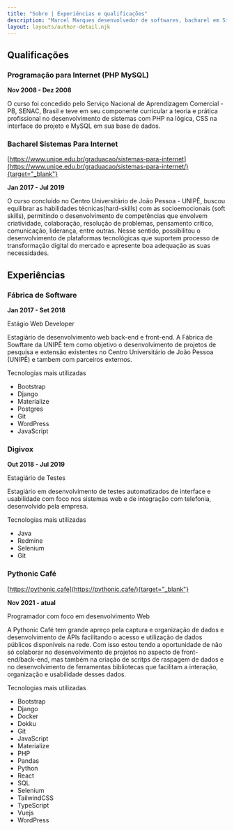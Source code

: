 ```yaml
---
title: "Sobre | Experiências e qualificações"
description: "Marcel Marques desenvolvedor de softwares, bacharel em Sistemas para Internet. Nesse link veja mais sobre minhas qualificações e experiências."
layout: layouts/author-detail.njk
---
```


## Qualificações

### Programação para Internet (PHP MySQL)

**Nov 2008 - Dez 2008**

O curso foi concedido pelo Serviço Nacional de Aprendizagem Comercial - PB, SENAC,
Brasil e teve em seu componente curricular a teoria e prática profissional no
desenvolvimento de sistemas com PHP na lógica, CSS na interface do projeto e MySQL
em sua base de dados.

### Bacharel Sistemas Para Internet

[https://www.unipe.edu.br/graduacao/sistemas-para-internet](https://www.unipe.edu.br/graduacao/sistemas-para-internet/){target="_blank"}

**Jan 2017 - Jul 2019**

O curso concluído no Centro Universitário de João Pessoa - UNIPÊ, buscou
equilibrar as habilidades técnicas(hard-skills) com as socioemocionais
(soft skills), permitindo o desenvolvimento de competências que envolvem
criatividade, colaboração, resolução de problemas, pensamento crítico,
comunicação, liderança, entre outras. Nesse sentido, possibilitou o
desenvolvimento de plataformas tecnológicas que suportem processo de
transformação digital do mercado e apresente boa adequação as suas necessidades.

## Experiências

### Fábrica de Software

**Jan 2017 - Set 2018**

Estágio Web Developer

Estagiário de desenvolvimento web back-end e front-end. A Fábrica de Sowftare da
UNIPÊ tem como objetivo o desenvolvimento de projetos de pesquisa e extensão
existentes no Centro Universitário de João Pessoa (UNIPÊ) e tambem com parceiros
externos.

Tecnologias mais utilizadas

* Bootstrap
* Django
* Materialize
* Postgres
* Git
* WordPress
* JavaScript

### Digivox

**Out 2018 - Jul 2019**

Estagiário de Testes

Estagiário em desenvolvimento de testes automatizados de interface e usabilidade
com foco nos sistemas web e de integração com telefonia, desenvolvido pela empresa.

Tecnologias mais utilizadas

* Java
* Redmine
* Selenium
* Git

### Pythonic Café

[https://pythonic.cafe](https://pythonic.cafe/){target="_blank"}

**Nov 2021 - atual**

Programador com foco em desenvolvimento Web

A Pythonic Café tem grande apreço pela captura e organização de dados e
desenvolvimento de APIs facilitando o acesso e utilização de dados públicos
disponíveis na rede. Com isso estou tendo a oportunidade de não só colaborar no
desenvolvimento de projetos no aspecto de front-end/back-end, mas também na
criação de scritps de raspagem de dados e no desenvolvimento de ferramentas
bibliotecas que facilitam a interação, organização e usabilidade desses dados.

Tecnologias mais utilizadas

* Bootstrap
* Django
* Docker
* Dokku
* Git
* JavaScript
* Materialize
* PHP
* Pandas
* Python
* React
* SQL
* Selenium
* TailwindCSS
* TypeScript
* Vuejs
* WordPress
